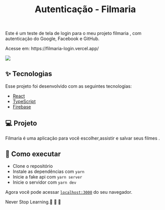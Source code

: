 <h1 align="center" >
 Autenticação - Filmaria
</h1>


<br>
<p>
  Este é um teste de tela de login para  o meu projeto filmaria , com autenticação do Google, Facebook e GitHub.
</p>
<p>Acesse em: https://filmaria-login.vercel.app/</p>


  <img src="https://user-images.githubusercontent.com/60237326/127777220-f498adf7-68dc-49d2-b377-c0dc523ed20e.png"/>


  
  
  </h1>




## ✨ Tecnologias

Esse projeto foi desenvolvido com as seguintes tecnologias:

- [React](https://reactjs.org)
- [TypeScript](https://www.typescriptlang.org/)
- [Firebase](https://firebase.google.com/docs)


## 💻 Projeto

Filmaria é uma aplicação  para você escolher,assistir e salvar seus filmes .



## 🚀 Como executar

- Clone o repositório
- Instale as dependências com `yarn`
- Inicie a fake api com `yarn server`
- Inicie o servidor com `yarn dev`

Agora você pode acessar [`localhost:3000`](http://localhost:3000) do seu navegador.

Never Stop Learning.🚀 🚀 🚀 
